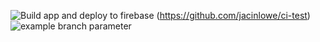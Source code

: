 ![Build app and deploy to firebase ](https://github.com/jacinlowe/ci-test/workflows/main.yml/badge.svg?branch=master) (https://github.com/jacinlowe/ci-test)
![example branch parameter](https://github.com/github/docs/actions/workflows/main.yml/badge.svg?branch=feature-1)
